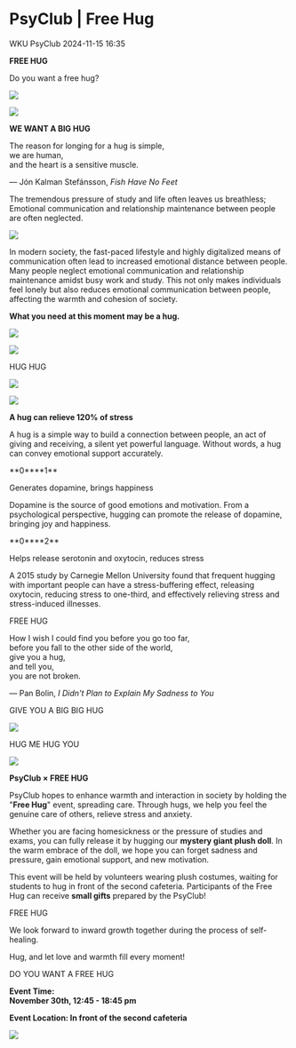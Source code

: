 # PsyClub | Free Hug

WKU PsyClub 2024-11-15 16:35

**FREE HUG**

Do you want a free hug?

![](/8292a0e0429d474052ffed0200a28780.png)

![](/2ca95c30b039b130a1ac023008684bee.png)

**WE WANT A BIG HUG**

The reason for longing for a hug is simple,  
we are human,  
and the heart is a sensitive muscle.

— Jón Kalman Stefánsson, _Fish Have No Feet_

The tremendous pressure of study and life often leaves us breathless;  
Emotional communication and relationship maintenance between people are often neglected.

![](/d7cf4f533418e59e515c363c01032b42.png)

In modern society, the fast-paced lifestyle and highly digitalized means of communication often lead to increased emotional distance between people. Many people neglect emotional communication and relationship maintenance amidst busy work and study. This not only makes individuals feel lonely but also reduces emotional communication between people, affecting the warmth and cohesion of society.

**What you need at this moment may be a hug.**

![](/2813cafb6cfe6ffc6472a92c248b2969.png)

![](/2ca95c30b039b130a1ac023008684bee.png)

HUG HUG

![](/c9ec22e427337ec0025c407e74d239f6.png)

![](/c9ec22e427337ec0025c407e74d239f6.png)

**A hug can relieve 120% of stress**

A hug is a simple way to build a connection between people, an act of giving and receiving, a silent yet powerful language. Without words, a hug can convey emotional support accurately.

**0\*\***1\*\*

Generates dopamine, brings happiness

Dopamine is the source of good emotions and motivation. From a psychological perspective, hugging can promote the release of dopamine, bringing joy and happiness.

**0\*\***2\*\*

Helps release serotonin and oxytocin, reduces stress

A 2015 study by Carnegie Mellon University found that frequent hugging with important people can have a stress-buffering effect, releasing oxytocin, reducing stress to one-third, and effectively relieving stress and stress-induced illnesses.

FREE HUG

How I wish I could find you before you go too far,  
before you fall to the other side of the world,  
give you a hug,  
and tell you,  
you are not broken.

— Pan Bolin, _I Didn't Plan to Explain My Sadness to You_

GIVE YOU A BIG BIG HUG

![](/b31cb792c30454499763fafeaa74b930.png)

HUG ME HUG YOU

![](/b31cb792c30454499763fafeaa74b930.png)

**PsyClub × FREE HUG**

PsyClub hopes to enhance warmth and interaction in society by holding the "**Free Hug**" event, spreading care. Through hugs, we help you feel the genuine care of others, relieve stress and anxiety.

Whether you are facing homesickness or the pressure of studies and exams, you can fully release it by hugging our **mystery giant plush doll**. In the warm embrace of the doll, we hope you can forget sadness and pressure, gain emotional support, and new motivation.

This event will be held by volunteers wearing plush costumes, waiting for students to hug in front of the second cafeteria. Participants of the Free Hug can receive **small gifts** prepared by the PsyClub!

FREE HUG

We look forward to inward growth together during the process of self-healing.

Hug, and let love and warmth fill every moment!

DO YOU WANT A FREE HUG

**Event Time:**  
**November 30th, 12:45 - 18:45 pm**

**Event Location: In front of the second cafeteria**

![](/9dcf8f2381e62727d5c39d41d910b9e6.png)
